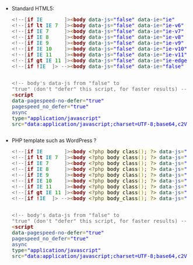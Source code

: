 
<!--more-->

<ul>
<li>Standard HTML5:
<pre><span style='color:#696969; '>&lt;!--[</span><span style='color:#800000; font-weight:bold; '>if</span><span style='color:#000000;'> </span><span style='color:#007997;'>IE</span><span style='color:#000000;'>       </span><span style='color:#696969; '>]&gt;</span><span style='color:#a65700; '>&lt;</span><span style='color:#800000; font-weight:bold; '>body</span><span style='color:#274796; '> </span><span style='color:#074726; '>data</span><span style='color:#274796; '>-js</span><span style='color:#808030; '>=</span><span style='color:#0000e6; '>"false"</span><span style='color:#274796; '> </span><span style='color:#074726; '>data</span><span style='color:#274796; '>-ie</span><span style='color:#808030; '>=</span><span style='color:#0000e6; '>"ie"</span><span style='color:#274796; '>      </span><span style='color:#a65700; '>&gt;</span><span style='color:#696969; '>&lt;![endif]--</span><span style='color:#a65700; '>&gt;</span><span style='color:#696969; '>       </span><span style='color:#696969; '>&lt;!-- very old fallback --&gt;</span>
<span style='color:#696969; '>&lt;!--[</span><span style='color:#800000; font-weight:bold; '>if</span><span style='color:#000000;'> </span><span style='color:#800000;font-weight:bold; '>lt</span><span style='color:#000000;'> </span><span style='color:#007997;'>IE</span><span style='color:#000000;'> </span><span style='color:#008c00;'>7</span><span style='color:#000000;'>  </span><span style='color:#696969; '>]&gt;</span><span style='color:#a65700; '>&lt;</span><span style='color:#800000; font-weight:bold; '>body</span><span style='color:#274796; '> </span><span style='color:#074726; '>data</span><span style='color:#274796; '>-js</span><span style='color:#808030; '>=</span><span style='color:#0000e6; '>"false"</span><span style='color:#274796; '> </span><span style='color:#074726; '>data</span><span style='color:#274796; '>-ie</span><span style='color:#808030; '>=</span><span style='color:#0000e6; '>"ie-v6"</span><span style='color:#274796; '>   </span><span style='color:#a65700; '>&gt;</span><span style='color:#696969; '>&lt;![endif]--</span><span style='color:#a65700; '>&gt;</span>
<span style='color:#696969; '>&lt;!--[</span><span style='color:#800000; font-weight:bold; '>if</span><span style='color:#000000;'> </span><span style='color:#007997;'>IE</span><span style='color:#000000;'> </span><span style='color:#008c00;'>7</span><span style='color:#000000;'>     </span><span style='color:#696969; '>]&gt;</span><span style='color:#a65700; '>&lt;</span><span style='color:#800000; font-weight:bold; '>body</span><span style='color:#274796; '> </span><span style='color:#074726; '>data</span><span style='color:#274796; '>-js</span><span style='color:#808030; '>=</span><span style='color:#0000e6; '>"false"</span><span style='color:#274796; '> </span><span style='color:#074726; '>data</span><span style='color:#274796; '>-ie</span><span style='color:#808030; '>=</span><span style='color:#0000e6; '>"ie-v7"</span><span style='color:#274796; '>   </span><span style='color:#a65700; '>&gt;</span><span style='color:#696969; '>&lt;![endif]--</span><span style='color:#a65700; '>&gt;</span>
<span style='color:#696969; '>&lt;!--[</span><span style='color:#800000; font-weight:bold; '>if</span><span style='color:#000000;'> </span><span style='color:#007997;'>IE</span><span style='color:#000000;'> </span><span style='color:#008c00;'>8</span><span style='color:#000000;'>     </span><span style='color:#696969; '>]&gt;</span><span style='color:#a65700; '>&lt;</span><span style='color:#800000; font-weight:bold; '>body</span><span style='color:#274796; '> </span><span style='color:#074726; '>data</span><span style='color:#274796; '>-js</span><span style='color:#808030; '>=</span><span style='color:#0000e6; '>"false"</span><span style='color:#274796; '> </span><span style='color:#074726; '>data</span><span style='color:#274796; '>-ie</span><span style='color:#808030; '>=</span><span style='color:#0000e6; '>"ie-v8"</span><span style='color:#274796; '>   </span><span style='color:#a65700; '>&gt;</span><span style='color:#696969; '>&lt;![endif]--</span><span style='color:#a65700; '>&gt;</span>
<span style='color:#696969; '>&lt;!--[</span><span style='color:#800000; font-weight:bold; '>if</span><span style='color:#000000;'> </span><span style='color:#007997;'>IE</span><span style='color:#000000;'> </span><span style='color:#008c00;'>9</span><span style='color:#000000;'>     </span><span style='color:#696969; '>]&gt;</span><span style='color:#a65700; '>&lt;</span><span style='color:#800000; font-weight:bold; '>body</span><span style='color:#274796; '> </span><span style='color:#074726; '>data</span><span style='color:#274796; '>-js</span><span style='color:#808030; '>=</span><span style='color:#0000e6; '>"false"</span><span style='color:#274796; '> </span><span style='color:#074726; '>data</span><span style='color:#274796; '>-ie</span><span style='color:#808030; '>=</span><span style='color:#0000e6; '>"ie-v9"</span><span style='color:#274796; '>   </span><span style='color:#a65700; '>&gt;</span><span style='color:#696969; '>&lt;![endif]--</span><span style='color:#a65700; '>&gt;</span>
<span style='color:#696969; '>&lt;!--[</span><span style='color:#800000; font-weight:bold; '>if</span><span style='color:#000000;'> </span><span style='color:#007997;'>IE</span><span style='color:#000000;'> </span><span style='color:#008c00;'>10</span><span style='color:#000000;'>    </span><span style='color:#696969; '>]&gt;</span><span style='color:#a65700; '>&lt;</span><span style='color:#800000; font-weight:bold; '>body</span><span style='color:#274796; '> </span><span style='color:#074726; '>data</span><span style='color:#274796; '>-js</span><span style='color:#808030; '>=</span><span style='color:#0000e6; '>"false"</span><span style='color:#274796; '> </span><span style='color:#074726; '>data</span><span style='color:#274796; '>-ie</span><span style='color:#808030; '>=</span><span style='color:#0000e6; '>"ie-v10"</span><span style='color:#274796; '>  </span><span style='color:#a65700; '>&gt;</span><span style='color:#696969; '>&lt;![endif]--</span><span style='color:#a65700; '>&gt;</span>
<span style='color:#696969; '>&lt;!--[</span><span style='color:#800000; font-weight:bold; '>if</span><span style='color:#000000;'> </span><span style='color:#007997;'>IE</span><span style='color:#000000;'> </span><span style='color:#008c00;'>11</span><span style='color:#000000;'>    </span><span style='color:#696969; '>]&gt;</span><span style='color:#a65700; '>&lt;</span><span style='color:#800000; font-weight:bold; '>body</span><span style='color:#274796; '> </span><span style='color:#074726; '>data</span><span style='color:#274796; '>-js</span><span style='color:#808030; '>=</span><span style='color:#0000e6; '>"false"</span><span style='color:#274796; '> </span><span style='color:#074726; '>data</span><span style='color:#274796; '>-ie</span><span style='color:#808030; '>=</span><span style='color:#0000e6; '>"ie-v11"</span><span style='color:#274796; '>  </span><span style='color:#a65700; '>&gt;</span><span style='color:#696969; '>&lt;![endif]--</span><span style='color:#a65700; '>&gt;</span>
<span style='color:#696969; '>&lt;!--[</span><span style='color:#800000; font-weight:bold; '>if</span><span style='color:#000000;'> </span><span style='color:#800000;font-weight:bold; '>gt</span><span style='color:#000000;'> </span><span style='color:#007997;'>IE</span><span style='color:#000000;'> </span><span style='color:#008c00;'>11</span><span style='color:#000000;'> </span><span style='color:#696969; '>]&gt;</span><span style='color:#a65700; '>&lt;</span><span style='color:#800000; font-weight:bold; '>body</span><span style='color:#274796; '> </span><span style='color:#074726; '>data</span><span style='color:#274796; '>-js</span><span style='color:#808030; '>=</span><span style='color:#0000e6; '>"false"</span><span style='color:#274796; '> </span><span style='color:#074726; '>data</span><span style='color:#274796; '>-ie</span><span style='color:#808030; '>=</span><span style='color:#0000e6; '>"ie-edge"</span><span style='color:#274796; '> </span><span style='color:#a65700; '>&gt;</span><span style='color:#696969; '>&lt;![endif]--</span><span style='color:#a65700; '>&gt;</span>
<span style='color:#696969; '>&lt;!--[</span><span style='color:#800000; font-weight:bold; '>if</span><span style='color:#000000;'> </span><span style='color:#800000;font-weight:bold; '>!</span><span style='color:#007997;'>IE</span><span style='color:#000000;'>  </span><span style='color:#696969; '>]> --&gt;</span><span style='color:#a65700; '>&lt;</span><span style='color:#800000; font-weight:bold; '>body</span><span style='color:#274796; '> </span><span style='color:#074726; '>data</span><span style='color:#274796; '>-js</span><span style='color:#808030; '>=</span><span style='color:#0000e6; '>"false"</span><span style='color:#274796; '> </span><span style='color:#074726; '>data</span><span style='color:#274796; '>-ie</span><span style='color:#808030; '>=</span><span style='color:#0000e6; '>"false"</span><span style='color:#274796; '>   </span><span style='color:#a65700; '>&gt;</span><span style='color:#696969; '>&lt;!-- &lt;![endif]--&gt;</span><span style='color:#696969; '>  </span><span style='color:#696969; '>&lt;!-- very old fallback --&gt;</span>

<span style='color:#696969; '>&lt;!-- body's data-js from "false" to "true" (don't "defer" this script, for faster results) --&gt;</span>
<span style='color:#a65700; '>&lt;</span><span style='color:#800000; font-weight:bold; '>script</span><span style='color:#274796; '> </span><span style='color:#074726; '>data</span><span style='color:#274796; '>-pagespeed-no-</span><span style='color:#074726; '>defer</span><span style='color:#808030; '>=</span><span style='color:#0000e6; '>"true"</span><span style='color:#274796; '> pagespeed_no_defer</span><span style='color:#808030; '>=</span><span style='color:#0000e6; '>"true"</span><span style='color:#274796; '> async </span><span style='color:#074726; '>type</span><span style='color:#808030; '>=</span><span style='color:#0000e6; '>"application/javascript"</span><span style='color:#274796; '> </span><span style='color:#074726; '>src</span><span style='color:#808030; '>=</span><span style='color:#0000e6; '>"data:application/javascript;charset=UTF-8;base64,c2VsZi5kb2N1bWVudC5xdWVyeVNlbGVjdG9yKCJib2R5Iikuc2V0QXR0cmlidXRlKCJkYXRhLWpzIiwidHJ1ZSIpOw=="</span><span style='color:#a65700; '>&gt;</span><span style='color:#a65700; '>&lt;/</span><span style='color:#800000; font-weight:bold; '>script</span><span style='color:#a65700; '>&gt;</span>
</pre>
</li>
<li>PHP template such as WordPress ?
<pre><span style='color:#696969; '>&lt;!--[</span><span style='color:#800000; font-weight:bold; '>if</span><span style='color:#000000;'> </span><span style='color:#007997;'>IE</span><span style='color:#000000;'>       </span><span style='color:#696969; '>]&gt;</span><span style='color:#a65700; '>&lt;</span><span style='color:#800000; font-weight:bold; '>body</span><span style='color:#274796; '> </span><span style='color:#5f5035; background:#ffffe8; '>&lt;?php</span><span style='color:#000000; background:#ffffe8; '> body_class</span><span style='color:#808030; background:#ffffe8; '>(</span><span style='color:#808030; background:#ffffe8; '>)</span><span style='color:#800080; background:#ffffe8; '>;</span><span style='color:#000000; background:#ffffe8; '> </span><span style='color:#5f5035; background:#ffffe8; '>?&gt;</span><span style='color:#274796; '> </span><span style='color:#074726; '>data</span><span style='color:#274796; '>-js</span><span style='color:#808030; '>=</span><span style='color:#0000e6; '>"false"</span><span style='color:#274796; '> </span><span style='color:#074726; '>data</span><span style='color:#274796; '>-ie</span><span style='color:#808030; '>=</span><span style='color:#0000e6; '>"ie"</span><span style='color:#274796; '>      </span><span style='color:#a65700; '>&gt;</span><span style='color:#696969; '>&lt;![endif]--</span><span style='color:#a65700; '>&gt;</span><span style='color:#696969; '>       </span><span style='color:#696969; '>&lt;!-- very old fallback --&gt;</span>
<span style='color:#696969; '>&lt;!--[</span><span style='color:#800000; font-weight:bold; '>if</span><span style='color:#000000;'> </span><span style='color:#800000;font-weight:bold; '>lt</span><span style='color:#000000;'> </span><span style='color:#007997;'>IE</span><span style='color:#000000;'> </span><span style='color:#008c00;'>7</span><span style='color:#000000;'>  </span><span style='color:#696969; '>]&gt;</span><span style='color:#a65700; '>&lt;</span><span style='color:#800000; font-weight:bold; '>body</span><span style='color:#274796; '> </span><span style='color:#5f5035; background:#ffffe8; '>&lt;?php</span><span style='color:#000000; background:#ffffe8; '> body_class</span><span style='color:#808030; background:#ffffe8; '>(</span><span style='color:#808030; background:#ffffe8; '>)</span><span style='color:#800080; background:#ffffe8; '>;</span><span style='color:#000000; background:#ffffe8; '> </span><span style='color:#5f5035; background:#ffffe8; '>?&gt;</span><span style='color:#274796; '> </span><span style='color:#074726; '>data</span><span style='color:#274796; '>-js</span><span style='color:#808030; '>=</span><span style='color:#0000e6; '>"false"</span><span style='color:#274796; '> </span><span style='color:#074726; '>data</span><span style='color:#274796; '>-ie</span><span style='color:#808030; '>=</span><span style='color:#0000e6; '>"ie-v6"</span><span style='color:#274796; '>   </span><span style='color:#a65700; '>&gt;</span><span style='color:#696969; '>&lt;![endif]--</span><span style='color:#a65700; '>&gt;</span>
<span style='color:#696969; '>&lt;!--[</span><span style='color:#800000; font-weight:bold; '>if</span><span style='color:#000000;'> </span><span style='color:#007997;'>IE</span><span style='color:#000000;'> </span><span style='color:#008c00;'>7</span><span style='color:#000000;'>     </span><span style='color:#696969; '>]&gt;</span><span style='color:#a65700; '>&lt;</span><span style='color:#800000; font-weight:bold; '>body</span><span style='color:#274796; '> </span><span style='color:#5f5035; background:#ffffe8; '>&lt;?php</span><span style='color:#000000; background:#ffffe8; '> body_class</span><span style='color:#808030; background:#ffffe8; '>(</span><span style='color:#808030; background:#ffffe8; '>)</span><span style='color:#800080; background:#ffffe8; '>;</span><span style='color:#000000; background:#ffffe8; '> </span><span style='color:#5f5035; background:#ffffe8; '>?&gt;</span><span style='color:#274796; '> </span><span style='color:#074726; '>data</span><span style='color:#274796; '>-js</span><span style='color:#808030; '>=</span><span style='color:#0000e6; '>"false"</span><span style='color:#274796; '> </span><span style='color:#074726; '>data</span><span style='color:#274796; '>-ie</span><span style='color:#808030; '>=</span><span style='color:#0000e6; '>"ie-v7"</span><span style='color:#274796; '>   </span><span style='color:#a65700; '>&gt;</span><span style='color:#696969; '>&lt;![endif]--</span><span style='color:#a65700; '>&gt;</span>
<span style='color:#696969; '>&lt;!--[</span><span style='color:#800000; font-weight:bold; '>if</span><span style='color:#000000;'> </span><span style='color:#007997;'>IE</span><span style='color:#000000;'> </span><span style='color:#008c00;'>8</span><span style='color:#000000;'>     </span><span style='color:#696969; '>]&gt;</span><span style='color:#a65700; '>&lt;</span><span style='color:#800000; font-weight:bold; '>body</span><span style='color:#274796; '> </span><span style='color:#5f5035; background:#ffffe8; '>&lt;?php</span><span style='color:#000000; background:#ffffe8; '> body_class</span><span style='color:#808030; background:#ffffe8; '>(</span><span style='color:#808030; background:#ffffe8; '>)</span><span style='color:#800080; background:#ffffe8; '>;</span><span style='color:#000000; background:#ffffe8; '> </span><span style='color:#5f5035; background:#ffffe8; '>?&gt;</span><span style='color:#274796; '> </span><span style='color:#074726; '>data</span><span style='color:#274796; '>-js</span><span style='color:#808030; '>=</span><span style='color:#0000e6; '>"false"</span><span style='color:#274796; '> </span><span style='color:#074726; '>data</span><span style='color:#274796; '>-ie</span><span style='color:#808030; '>=</span><span style='color:#0000e6; '>"ie-v8"</span><span style='color:#274796; '>   </span><span style='color:#a65700; '>&gt;</span><span style='color:#696969; '>&lt;![endif]--</span><span style='color:#a65700; '>&gt;</span>
<span style='color:#696969; '>&lt;!--[</span><span style='color:#800000; font-weight:bold; '>if</span><span style='color:#000000;'> </span><span style='color:#007997;'>IE</span><span style='color:#000000;'> </span><span style='color:#008c00;'>9</span><span style='color:#000000;'>     </span><span style='color:#696969; '>]&gt;</span><span style='color:#a65700; '>&lt;</span><span style='color:#800000; font-weight:bold; '>body</span><span style='color:#274796; '> </span><span style='color:#5f5035; background:#ffffe8; '>&lt;?php</span><span style='color:#000000; background:#ffffe8; '> body_class</span><span style='color:#808030; background:#ffffe8; '>(</span><span style='color:#808030; background:#ffffe8; '>)</span><span style='color:#800080; background:#ffffe8; '>;</span><span style='color:#000000; background:#ffffe8; '> </span><span style='color:#5f5035; background:#ffffe8; '>?&gt;</span><span style='color:#274796; '> </span><span style='color:#074726; '>data</span><span style='color:#274796; '>-js</span><span style='color:#808030; '>=</span><span style='color:#0000e6; '>"false"</span><span style='color:#274796; '> </span><span style='color:#074726; '>data</span><span style='color:#274796; '>-ie</span><span style='color:#808030; '>=</span><span style='color:#0000e6; '>"ie-v9"</span><span style='color:#274796; '>   </span><span style='color:#a65700; '>&gt;</span><span style='color:#696969; '>&lt;![endif]--</span><span style='color:#a65700; '>&gt;</span>
<span style='color:#696969; '>&lt;!--[</span><span style='color:#800000; font-weight:bold; '>if</span><span style='color:#000000;'> </span><span style='color:#007997;'>IE</span><span style='color:#000000;'> </span><span style='color:#008c00;'>10</span><span style='color:#000000;'>    </span><span style='color:#696969; '>]&gt;</span><span style='color:#a65700; '>&lt;</span><span style='color:#800000; font-weight:bold; '>body</span><span style='color:#274796; '> </span><span style='color:#5f5035; background:#ffffe8; '>&lt;?php</span><span style='color:#000000; background:#ffffe8; '> body_class</span><span style='color:#808030; background:#ffffe8; '>(</span><span style='color:#808030; background:#ffffe8; '>)</span><span style='color:#800080; background:#ffffe8; '>;</span><span style='color:#000000; background:#ffffe8; '> </span><span style='color:#5f5035; background:#ffffe8; '>?&gt;</span><span style='color:#274796; '> </span><span style='color:#074726; '>data</span><span style='color:#274796; '>-js</span><span style='color:#808030; '>=</span><span style='color:#0000e6; '>"false"</span><span style='color:#274796; '> </span><span style='color:#074726; '>data</span><span style='color:#274796; '>-ie</span><span style='color:#808030; '>=</span><span style='color:#0000e6; '>"ie-v10"</span><span style='color:#274796; '>  </span><span style='color:#a65700; '>&gt;</span><span style='color:#696969; '>&lt;![endif]--</span><span style='color:#a65700; '>&gt;</span>
<span style='color:#696969; '>&lt;!--[</span><span style='color:#800000; font-weight:bold; '>if</span><span style='color:#000000;'> </span><span style='color:#007997;'>IE</span><span style='color:#000000;'> </span><span style='color:#008c00;'>11</span><span style='color:#000000;'>    </span><span style='color:#696969; '>]&gt;</span><span style='color:#a65700; '>&lt;</span><span style='color:#800000; font-weight:bold; '>body</span><span style='color:#274796; '> </span><span style='color:#5f5035; background:#ffffe8; '>&lt;?php</span><span style='color:#000000; background:#ffffe8; '> body_class</span><span style='color:#808030; background:#ffffe8; '>(</span><span style='color:#808030; background:#ffffe8; '>)</span><span style='color:#800080; background:#ffffe8; '>;</span><span style='color:#000000; background:#ffffe8; '> </span><span style='color:#5f5035; background:#ffffe8; '>?&gt;</span><span style='color:#274796; '> </span><span style='color:#074726; '>data</span><span style='color:#274796; '>-js</span><span style='color:#808030; '>=</span><span style='color:#0000e6; '>"false"</span><span style='color:#274796; '> </span><span style='color:#074726; '>data</span><span style='color:#274796; '>-ie</span><span style='color:#808030; '>=</span><span style='color:#0000e6; '>"ie-v11"</span><span style='color:#274796; '>  </span><span style='color:#a65700; '>&gt;</span><span style='color:#696969; '>&lt;![endif]--</span><span style='color:#a65700; '>&gt;</span>
<span style='color:#696969; '>&lt;!--[</span><span style='color:#800000; font-weight:bold; '>if</span><span style='color:#000000;'> </span><span style='color:#800000;font-weight:bold; '>gt</span><span style='color:#000000;'> </span><span style='color:#007997;'>IE</span><span style='color:#000000;'> </span><span style='color:#008c00;'>11</span><span style='color:#000000;'> </span><span style='color:#696969; '>]&gt;</span><span style='color:#a65700; '>&lt;</span><span style='color:#800000; font-weight:bold; '>body</span><span style='color:#274796; '> </span><span style='color:#5f5035; background:#ffffe8; '>&lt;?php</span><span style='color:#000000; background:#ffffe8; '> body_class</span><span style='color:#808030; background:#ffffe8; '>(</span><span style='color:#808030; background:#ffffe8; '>)</span><span style='color:#800080; background:#ffffe8; '>;</span><span style='color:#000000; background:#ffffe8; '> </span><span style='color:#5f5035; background:#ffffe8; '>?&gt;</span><span style='color:#274796; '> </span><span style='color:#074726; '>data</span><span style='color:#274796; '>-js</span><span style='color:#808030; '>=</span><span style='color:#0000e6; '>"false"</span><span style='color:#274796; '> </span><span style='color:#074726; '>data</span><span style='color:#274796; '>-ie</span><span style='color:#808030; '>=</span><span style='color:#0000e6; '>"ie-edge"</span><span style='color:#274796; '> </span><span style='color:#a65700; '>&gt;</span><span style='color:#696969; '>&lt;![endif]--</span><span style='color:#a65700; '>&gt;</span>
<span style='color:#696969; '>&lt;!--[</span><span style='color:#800000; font-weight:bold; '>if</span><span style='color:#000000;'> </span><span style='color:#800000;font-weight:bold; '>!</span><span style='color:#007997;'>IE</span><span style='color:#000000;'>  </span><span style='color:#696969; '>]> --&gt;</span><span style='color:#a65700; '>&lt;</span><span style='color:#800000; font-weight:bold; '>body</span><span style='color:#274796; '> </span><span style='color:#5f5035; background:#ffffe8; '>&lt;?php</span><span style='color:#000000; background:#ffffe8; '> body_class</span><span style='color:#808030; background:#ffffe8; '>(</span><span style='color:#808030; background:#ffffe8; '>)</span><span style='color:#800080; background:#ffffe8; '>;</span><span style='color:#000000; background:#ffffe8; '> </span><span style='color:#5f5035; background:#ffffe8; '>?&gt;</span><span style='color:#274796; '> </span><span style='color:#074726; '>data</span><span style='color:#274796; '>-js</span><span style='color:#808030; '>=</span><span style='color:#0000e6; '>"false"</span><span style='color:#274796; '> </span><span style='color:#074726; '>data</span><span style='color:#274796; '>-ie</span><span style='color:#808030; '>=</span><span style='color:#0000e6; '>"false"</span><span style='color:#274796; '>   </span><span style='color:#a65700; '>&gt;</span><span style='color:#696969; '>&lt;!-- &lt;![endif]--&gt;</span><span style='color:#696969; '>  </span><span style='color:#696969; '>&lt;!-- very old fallback --&gt;</span>

<span style='color:#696969; '>&lt;!-- body's data-js from "false" to "true" (don't "defer" this script, for faster results) --&gt;</span>
<span style='color:#a65700; '>&lt;</span><span style='color:#800000; font-weight:bold; '>script</span><span style='color:#274796; '> </span><span style='color:#074726; '>data</span><span style='color:#274796; '>-pagespeed-no-</span><span style='color:#074726; '>defer</span><span style='color:#808030; '>=</span><span style='color:#0000e6; '>"true"</span><span style='color:#274796; '> pagespeed_no_defer</span><span style='color:#808030; '>=</span><span style='color:#0000e6; '>"true"</span><span style='color:#274796; '> async </span><span style='color:#074726; '>type</span><span style='color:#808030; '>=</span><span style='color:#0000e6; '>"application/javascript"</span><span style='color:#274796; '> </span><span style='color:#074726; '>src</span><span style='color:#808030; '>=</span><span style='color:#0000e6; '>"data:application/javascript;charset=UTF-8;base64,c2VsZi5kb2N1bWVudC5xdWVyeVNlbGVjdG9yKCJib2R5Iikuc2V0QXR0cmlidXRlKCJkYXRhLWpzIiwidHJ1ZSIpOw=="</span><span style='color:#a65700; '>&gt;</span><span style='color:#a65700; '>&lt;/</span><span style='color:#800000; font-weight:bold; '>script</span><span style='color:#a65700; '>&gt;</span>
</pre>
</li>
</ul>